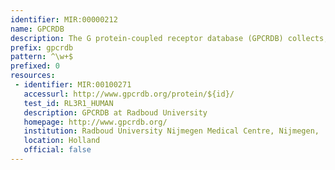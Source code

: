 ```yaml
---
identifier: MIR:00000212
name: GPCRDB
description: The G protein-coupled receptor database (GPCRDB) collects, large amounts of heterogeneous data on GPCRs. It contains experimental data on sequences, ligand-binding constants, mutations and oligomers, and derived data such as multiple sequence alignments and homology models.
prefix: gpcrdb
pattern: ^\w+$
prefixed: 0
resources:
 - identifier: MIR:00100271
   accessurl: http://www.gpcrdb.org/protein/${id}/
   test_id: RL3R1_HUMAN
   description: GPCRDB at Radboud University
   homepage: http://www.gpcrdb.org/
   institution: Radboud University Nijmegen Medical Centre, Nijmegen,
   location: Holland
   official: false
---
```

